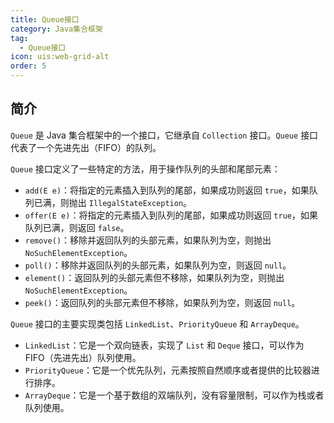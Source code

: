 ```yaml
---
title: Queue接口
category: Java集合框架
tag:
  - Queue接口
icon: uis:web-grid-alt
order: 5
---
```


## 简介


`Queue` 是 Java 集合框架中的一个接口，它继承自 `Collection` 接口。`Queue` 接口代表了一个先进先出（FIFO）的队列。

`Queue` 接口定义了一些特定的方法，用于操作队列的头部和尾部元素：

- `add(E e)`：将指定的元素插入到队列的尾部，如果成功则返回 `true`，如果队列已满，则抛出 `IllegalStateException`。
- `offer(E e)`：将指定的元素插入到队列的尾部，如果成功则返回 `true`，如果队列已满，则返回 `false`。
- `remove()`：移除并返回队列的头部元素，如果队列为空，则抛出 `NoSuchElementException`。
- `poll()`：移除并返回队列的头部元素，如果队列为空，则返回 `null`。
- `element()`：返回队列的头部元素但不移除，如果队列为空，则抛出 `NoSuchElementException`。
- `peek()`：返回队列的头部元素但不移除，如果队列为空，则返回 `null`。

`Queue` 接口的主要实现类包括 `LinkedList`、`PriorityQueue` 和 `ArrayDeque`。

- `LinkedList`：它是一个双向链表，实现了 `List` 和 `Deque` 接口，可以作为 FIFO（先进先出）队列使用。
- `PriorityQueue`：它是一个优先队列，元素按照自然顺序或者提供的比较器进行排序。
- `ArrayDeque`：它是一个基于数组的双端队列，没有容量限制，可以作为栈或者队列使用。